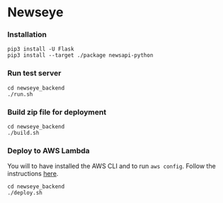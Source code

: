 # Newseye

### Installation

```
pip3 install -U Flask
pip3 install --target ./package newsapi-python
```

### Run test server

```
cd newseye_backend
./run.sh
```

### Build zip file for deployment

```
cd newseye_backend
./build.sh
```

### Deploy to AWS Lambda

You will to have installed the AWS CLI and to run `aws config`. Follow the instructions [here](https://aws.amazon.com/cli/).

```
cd newseye_backend
./deploy.sh
```
